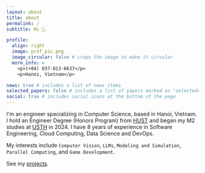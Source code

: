 ```yaml
---
layout: about
title: about
permalink: /
subtitle: Hi 👋.

profile:
  align: right
  image: prof_pic.png
  image_circular: false # crops the image to make it circular
  more_info: >
    <p>(+84) 037-813-6637</p>
    <p>Hanoi, Vietnam</p>

news: true # includes a list of news items
selected_papers: false # includes a list of papers marked as "selected={true}"
social: true # includes social icons at the bottom of the page
---
```


I'm an engineer specializing in Computer Science, based in Hanoi, Vietnam. I hold an Engineer Degree (Honors Program) from [HUST](https://hust.edu.vn/en/) and began my M2 studies at [USTH](https://usth.edu.vn/en) in 2024. I have 8 years of experience in Software Engineering, Cloud Computing, Data Science and DevOps.

My interests include `Computer Vision`, `LLMs`, `Modeling and Simulation`, `Parallel Computing`, and `Game Development`.

See my [projects](/projects/).
